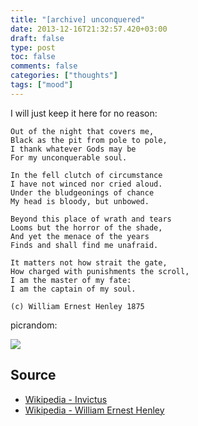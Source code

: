 ```yaml
---
title: "[archive] unconquered"
date: 2013-12-16T21:32:57.420+03:00
draft: false
type: post
toc: false
comments: false
categories: ["thoughts"]
tags: ["mood"]
---
```


I will just keep it here for no reason:

```
Out of the night that covers me,
Black as the pit from pole to pole,
I thank whatever Gods may be
For my unconquerable soul.

In the fell clutch of circumstance
I have not winced nor cried aloud.
Under the bludgeonings of chance
My head is bloody, but unbowed.

Beyond this place of wrath and tears
Looms but the horror of the shade,
And yet the menace of the years
Finds and shall find me unafraid.

It matters not how strait the gate,
How charged with punishments the scroll,
I am the master of my fate:
I am the captain of my soul.

(c) William Ernest Henley 1875
```
picrandom:

![](/images/unconquered/im1.png)


## Source

* [Wikipedia - Invictus](https://en.wikipedia.org/wiki/Invictus)
* [Wikipedia - William Ernest Henley](https://en.wikipedia.org/wiki/William_Ernest_Henley)

